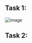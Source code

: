 ## Task 1:

![image](https://user-images.githubusercontent.com/62656512/136759316-5d72418d-80cd-4d53-9bc9-9c26d22fc911.png)

## Task 2:
